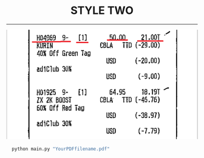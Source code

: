 ## <h1 style="text-align: center;">STYLE TWO</h1>
-------------------

<div style="text-align: center;">
    <img src = "../style2.png">
</div>

```bash
  python main.py "YourPDFfilename.pdf"
```
